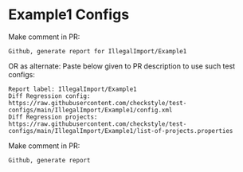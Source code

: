# Example1 Configs
Make comment in PR:
```
Github, generate report for IllegalImport/Example1
```
OR as alternate:
Paste below given to PR description to use such test configs:
```
Report label: IllegalImport/Example1
Diff Regression config: https://raw.githubusercontent.com/checkstyle/test-configs/main/IllegalImport/Example1/config.xml
Diff Regression projects: https://raw.githubusercontent.com/checkstyle/test-configs/main/IllegalImport/Example1/list-of-projects.properties
```
Make comment in PR:
```
Github, generate report
```

